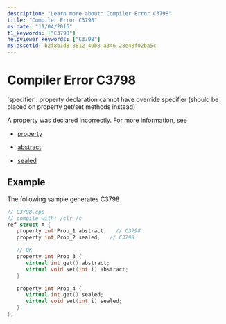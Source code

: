 ```yaml
---
description: "Learn more about: Compiler Error C3798"
title: "Compiler Error C3798"
ms.date: "11/04/2016"
f1_keywords: ["C3798"]
helpviewer_keywords: ["C3798"]
ms.assetid: b2f8b1d8-8812-49b8-a346-28e48f02ba5c
---
```

# Compiler Error C3798

'specifier': property declaration cannot have override specifier (should be placed on property get/set methods instead)

A property was declared incorrectly. For more information, see

- [property](../../extensions/property-cpp-component-extensions.md)

- [abstract](../../extensions/abstract-cpp-component-extensions.md)

- [sealed](../../extensions/sealed-cpp-component-extensions.md)

## Example

The following sample generates C3798

```cpp
// C3798.cpp
// compile with: /clr /c
ref struct A {
   property int Prop_1 abstract;   // C3798
   property int Prop_2 sealed;   // C3798

   // OK
   property int Prop_3 {
      virtual int get() abstract;
      virtual void set(int i) abstract;
   }

   property int Prop_4 {
      virtual int get() sealed;
      virtual void set(int i) sealed;
   }
};
```
